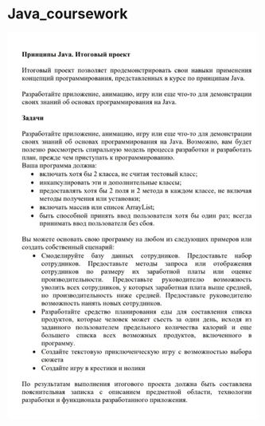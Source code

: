# Java_coursework
![alt text](https://github.com/aIligat0r/Java_coursework/blob/master/%D0%97%D0%B0%D0%B4%D0%B0%D0%BD%D0%B8%D0%B5.jpg)

